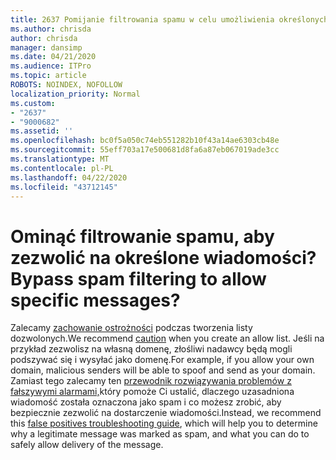 ```yaml
---
title: 2637 Pomijanie filtrowania spamu w celu umożliwienia określonych wiadomości?
ms.author: chrisda
author: chrisda
manager: dansimp
ms.date: 04/21/2020
ms.audience: ITPro
ms.topic: article
ROBOTS: NOINDEX, NOFOLLOW
localization_priority: Normal
ms.custom:
- "2637"
- "9000682"
ms.assetid: ''
ms.openlocfilehash: bc0f5a050c74eb551282b10f43a14ae6303cb48e
ms.sourcegitcommit: 55eff703a17e500681d8fa6a87eb067019ade3cc
ms.translationtype: MT
ms.contentlocale: pl-PL
ms.lasthandoff: 04/22/2020
ms.locfileid: "43712145"
---
```

# <a name="bypass-spam-filtering-to-allow-specific-messages"></a><span data-ttu-id="7acd4-102">Ominąć filtrowanie spamu, aby zezwolić na określone wiadomości?</span><span class="sxs-lookup"><span data-stu-id="7acd4-102">Bypass spam filtering to allow specific messages?</span></span>

<span data-ttu-id="7acd4-103">Zalecamy [zachowanie ostrożności](https://docs.microsoft.com/exchange/troubleshoot/antispam/cautions-against-bypassing-spam-filters) podczas tworzenia listy dozwolonych.</span><span class="sxs-lookup"><span data-stu-id="7acd4-103">We recommend [caution](https://docs.microsoft.com/exchange/troubleshoot/antispam/cautions-against-bypassing-spam-filters) when you create an allow list.</span></span> <span data-ttu-id="7acd4-104">Jeśli na przykład zezwolisz na własną domenę, złośliwi nadawcy będą mogli podszywać się i wysyłać jako domenę.</span><span class="sxs-lookup"><span data-stu-id="7acd4-104">For example, if you allow your own domain, malicious senders will be able to spoof and send as your domain.</span></span>  <span data-ttu-id="7acd4-105">Zamiast tego zalecamy ten [przewodnik rozwiązywania problemów z fałszywymi alarmami,](https://docs.microsoft.com/office365/securitycompliance/prevent-email-from-being-marked-as-spam)który pomoże Ci ustalić, dlaczego uzasadniona wiadomość została oznaczona jako spam i co możesz zrobić, aby bezpiecznie zezwolić na dostarczenie wiadomości.</span><span class="sxs-lookup"><span data-stu-id="7acd4-105">Instead, we recommend this [false positives troubleshooting guide](https://docs.microsoft.com/office365/securitycompliance/prevent-email-from-being-marked-as-spam), which will help you to determine why a legitimate message was marked as spam, and what you can do to safely allow delivery of the message.</span></span>
